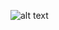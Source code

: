 ![alt text](https://github.com/jbastruz/Chatbot/blob/main/Sreenshot/Captured’écran2024-03-01à15.35.32.png?raw=true)
